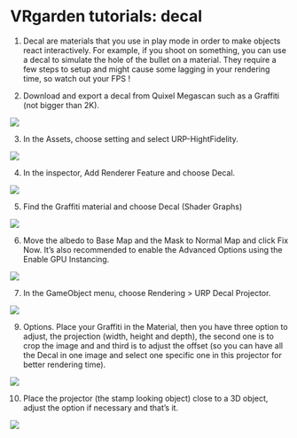 # VRgarden tutorials: decal

1. Decal are materials that you use in play mode in order to make objects react interactively. For example, if you shoot on something, you can use a decal to simulate the hole of the bullet on a material. They require a few steps to setup and might cause some lagging in your rendering time, so watch out your FPS !</p>

2. Download and export a decal from Quixel Megascan such as a Graffiti (not bigger than 2K).

<p align="left"><img src="images/decal01.jpg"/></p>

3. In the Assets, choose setting and select URP-HightFidelity.

<p align="left"><img src="images/decal02.jpg"/></p>

4. In the inspector, Add Renderer Feature and choose Decal.

<p align="left"><img src="images/decal03.jpg"/></p>

5. Find the Graffiti material and choose Decal (Shader Graphs)

<p align="left"><img src="images/decal04.jpg"/></p>

6. Move the albedo to Base Map and the Mask to Normal Map and click Fix Now. It’s also recommended to enable the Advanced Options using the Enable GPU Instancing.

<p align="left"><img src="images/decal05.jpg"/></p>

7. In the GameObject menu, choose Rendering &gt; URP Decal Projector.

<p align="left"><img src="images/decal06.jpg"/></p>

9. Options. Place your Graffiti in the Material, then you have three option to adjust, the projection (width, height and depth), the second one is to crop the image and and third is to adjust the offset (so you can have all the Decal in one image and select one specific one in this projector for better rendering time).</p>

<p align="left"><img src="images/decal07.jpg"/></p>

10. Place the projector (the stamp looking object) close to a 3D object, adjust the option if necessary and that’s it.

<p align="left"><img src="images/decal08.jpg"/></p>



